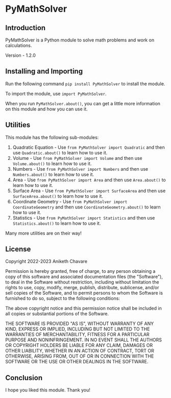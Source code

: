 # PyMathSolver

## Introduction

PyMathSolver is a Python module to solve math problems and work on calculations.

Version - 1.2.0

## Installing and Importing

Run the following command `pip install PyMathSolver` to install the module.

To import the module, use `import PyMathSolver`.

When you run `PyMathSolver.about()`, you can get a little more information on this module and how you can use it.

## Utilities

This module has the following sub-modules:

1) Quadratic Equation - Use `from PyMathSolver import Quadratic` and then use `Quadratic.about()` to learn how to use it.
2) Volume - Use `from PyMathSolver import Volume` and then use `Volume.about()` to learn how to use it.
3) Numbers - Use `from PyMathSolver import Numbers` and then use `Numbers.about()` to learn how to use it.
4) Area - Use `from PyMathSolver import Area` and then use `Area.about()` to learn how to use it.
5) Surface Area - Use `from PyMathSolver import SurfaceArea` and then use `SurfaceArea.about()` to learn how to use it.
6) Coordinate Geometry - Use `from PyMathSolver import CoordinateGeometry` and then use `CoordinateGeometry.about()` to learn how to use it.
7) Statistics - Use `from PyMathSolver import Statistics` and then use `Statistics.about()` to learn how to use it.

Many more utilities are on their way!

## License

Copyright 2022-2023 Aniketh Chavare

Permission is hereby granted, free of charge, to any person obtaining a copy of this software
and associated documentation files (the "Software"), to deal in the Software without restriction,
including without limitation the rights to use, copy, modify, merge, publish, distribute,
sublicense, and/or sell copies of the Software, and to permit persons to whom the Software is
furnished to do so, subject to the following conditions:

The above copyright notice and this permission notice shall be included in all copies or
substantial portions of the Software.

THE SOFTWARE IS PROVIDED "AS IS", WITHOUT WARRANTY OF ANY KIND, EXPRESS OR IMPLIED, INCLUDING BUT
NOT LIMITED TO THE WARRANTIES OF MERCHANTABILITY, FITNESS FOR A PARTICULAR PURPOSE AND
NONINFRINGEMENT. IN NO EVENT SHALL THE AUTHORS OR COPYRIGHT HOLDERS BE LIABLE FOR ANY CLAIM,
DAMAGES OR OTHER LIABILITY, WHETHER IN AN ACTION OF CONTRACT, TORT OR OTHERWISE, ARISING FROM,
OUT OF OR IN CONNECTION WITH THE SOFTWARE OR THE USE OR OTHER DEALINGS IN THE SOFTWARE.

## Conclusion

I hope you liked this module. Thank you!